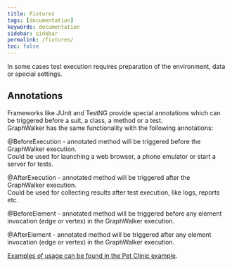 ```yaml
---
title: Fixtures
tags: [documentation]
keywords: documentation
sidebar: sidebar
permalink: /fixtures/
toc: false
---
```


In some cases test execution requires preparation of the environment, data or special settings.

## Annotations

Frameworks like JUnit and TestNG provide special annotations which can be triggered before a suit, a class, a method or a test.  
GraphWalker has the same functionality with the following annotations:  

@BeforeExecution - annotated method will be triggered before the GraphWalker execution.  
Could be used for launching a web browser, a phone emulator or start a server for tests.  
  
@AfterExecution - annotated method will be triggered after the GraphWalker execution.  
Could be used for collecting results after test execution, like logs, reports etc.  

@BeforeElement - annotated method will be triggered before any element invocation (edge or vertex) in the GraphWalker execution.

@AfterElement - annotated method will be triggered after any element invocation (edge or vertex) in the GraphWalker execution.

[Examples of usage can be found in the Pet Clinic example](https://github.com/GraphWalker/graphwalker-example/blob/master/java-petclinic/src/main/java/com/company/modelimplementations/PetClinic.java#L62-L86).  
